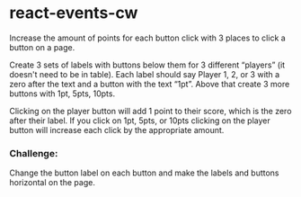 # react-events-cw

Increase the amount of points for each button click with 3 places to click a button on a page.

Create 3 sets of labels with buttons below them for 3 different “players” (it doesn't need to be in table). Each label should say Player 1, 2, or 3 with a zero after the text and a button with the text “1pt”. Above that create 3 more buttons with 1pt, 5pts, 10pts.

Clicking on the player button will add 1 point to their score, which is the zero after their label. If you click on 1pt, 5pts, or 10pts clicking on the player button will increase each click by the appropriate amount.

### Challenge:

Change the button label on each button and make the labels and buttons horizontal on the page.
